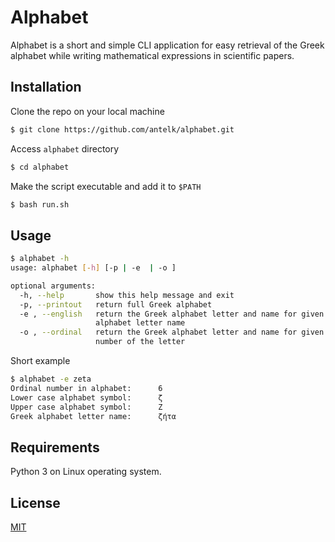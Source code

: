 # Alphabet

Alphabet is a short and simple CLI application for easy retrieval of the Greek alphabet while writing mathematical expressions in scientific papers.

## Installation

Clone the repo on your local machine

```bash
$ git clone https://github.com/antelk/alphabet.git
```

Access `alphabet` directory

```bash
$ cd alphabet
```

Make the script executable and add it to `$PATH`

```bash
$ bash run.sh
```

## Usage

```bash
$ alphabet -h
usage: alphabet [-h] [-p | -e  | -o ]

optional arguments:
  -h, --help       show this help message and exit
  -p, --printout   return full Greek alphabet
  -e , --english   return the Greek alphabet letter and name for given English
                   alphabet letter name
  -o , --ordinal   return the Greek alphabet letter and name for given ordinal
                   number of the letter
```

Short example

```bash
$ alphabet -e zeta
Ordinal number in alphabet: 	 6
Lower case alphabet symbol: 	 ζ 
Upper case alphabet symbol: 	 Ζ 
Greek alphabet letter name: 	 ζήτα

```

## Requirements

Python 3 on Linux operating system.

## License
[MIT](https://github.com/antelk/alphabet/blob/master/LICENSE)